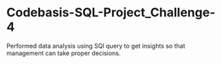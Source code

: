 # Codebasis-SQL-Project_Challenge-4
Performed data analysis using SQl query to get insights so that management can  take proper decisions.
